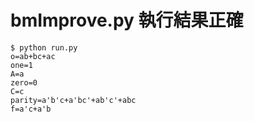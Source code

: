 # bmImprove.py 執行結果正確

```
$ python run.py
o=ab+bc+ac
one=1
A=a
zero=0
C=c
parity=a'b'c+a'bc'+ab'c'+abc
f=a'c+a'b
```

